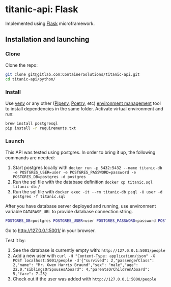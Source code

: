 # titanic-api: Flask

Implemented using [Flask][] microframework.

## Installation and launching

### Clone

Clone the repo:

``` bash
git clone git@gitlab.com:ContainerSolutions/titanic-api.git
cd titanic-api/python/
```

### Install

Use [venv][] or any other ([Pipenv][], [Poetry][], etc) [environment management][] tool to install dependencies in the same folder.
Activate virtual environment and run:

``` bash
brew install postgresql
pip install -r requirements.txt
```

### Launch

This API was tested using postgres. In order to bring it up, the following commands are needed:

1) Start postgres locally with `docker run -p 5432:5432 --name titanic-db -e POSTGRES_USER=user -e POSTGRES_PASSWORD=password -e POSTGRES_DB=postgres -d postgres`
3) Run the sql file with the database definition `docker cp titanic.sql titanic-db:/`
4) Run the sql file with `docker exec -it --rm titanic-db psql -U user -d postgres -f titanic.sql`


After you have database server deployed and running, use environment variable `DATABASE_URL` to provide database connection string.

``` bash
POSTGRES_DB=postgres POSTGRES_USER=user POSTGRES_PASSWORD=password POSTGRES_HOST=localhost /usr/local/bin/python3 run.py
```

Go to <http://127.0.0.1:5001/> in your browser.

Test it by:
1) See the database is currently empty with: `http://127.0.0.1:5001/people`
2) Add a new user with `curl -H "Content-Type: application/json" -X POST localhost:5001/people -d'{"survived": 2,"passengerClass": 2,"name": "Mr. Owen Harris Braund","sex": "male","age": 22.0,"siblingsOrSpousesAboard": 4,"parentsOrChildrenAboard": 5,"fare": 7.25}`
3) Check out if the user was added with `http://127.0.0.1:5000/people`

[Flask]: http://flask.pocoo.org/
[venv]: https://docs.python.org/3/tutorial/venv.html
[Pipenv]: https://pipenv.pypa.io/en/latest/
[Poetry]: https://python-poetry.org/docs/
[environment management]: http://docs.python-guide.org/en/latest/dev/virtualenvs/
